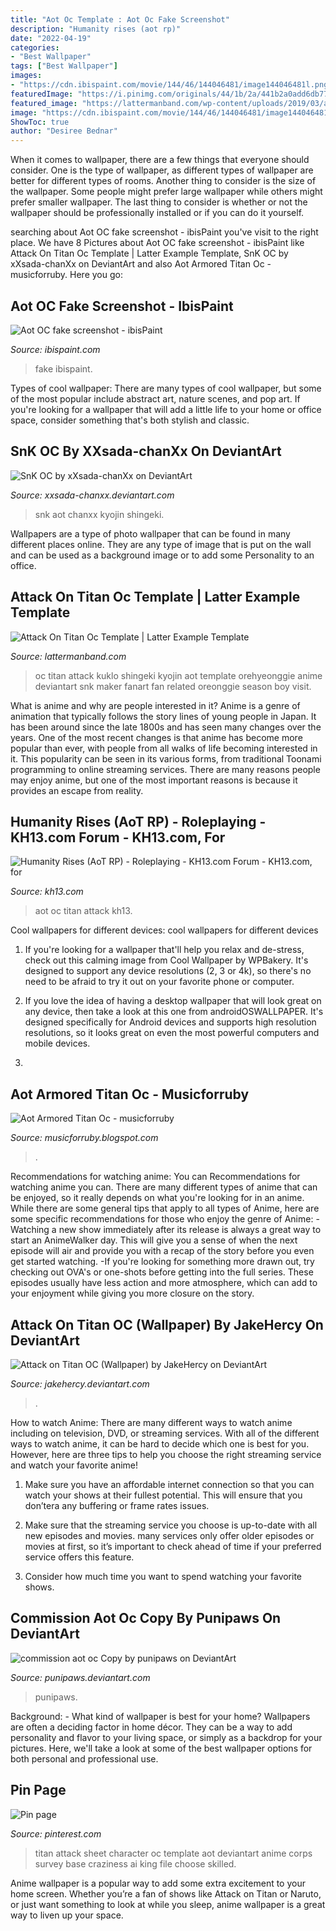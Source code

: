 ```yaml
---
title: "Aot Oc Template : Aot Oc Fake Screenshot"
description: "Humanity rises (aot rp)"
date: "2022-04-19"
categories:
- "Best Wallpaper"
tags: ["Best Wallpaper"]
images:
- "https://cdn.ibispaint.com/movie/144/46/144046481/image144046481l.png"
featuredImage: "https://i.pinimg.com/originals/44/1b/2a/441b2a0add6db77ed2ad583f2d63583b.jpg"
featured_image: "https://lattermanband.com/wp-content/uploads/2019/03/aot-oc-maker-related-keywords-aot-oc-maker-long-tail-of-attack-on-titan-oc-template.jpg"
image: "https://cdn.ibispaint.com/movie/144/46/144046481/image144046481l.png"
ShowToc: true
author: "Desiree Bednar"
---
```



When it comes to wallpaper, there are a few things that everyone should consider. One is the type of wallpaper, as different types of wallpaper are better for different types of rooms. Another thing to consider is the size of the wallpaper. Some people might prefer large wallpaper while others might prefer smaller wallpaper. The last thing to consider is whether or not the wallpaper should be professionally installed or if you can do it yourself.

	

		
searching about Aot OC fake screenshot - ibisPaint you've visit to the right place. We have 8 Pictures about Aot OC fake screenshot - ibisPaint like Attack On Titan Oc Template | Latter Example Template, SnK OC by xXsada-chanXx on DeviantArt and also Aot Armored Titan Oc - musicforruby. Here you go:
		
    
## Aot OC Fake Screenshot - IbisPaint

<img loading=lazy src="https://cdn.ibispaint.com/movie/144/46/144046481/image144046481l.png" onerror="this.onerror=null;this.src='https://tse3.mm.bing.net/th?id=OIP.D-BaQVc2oqNusi4RU3wQjwHaDk&amp;pid=15.1';" alt="Aot OC fake screenshot - ibisPaint">

_Source: ibispaint.com_

>fake ibispaint. 

	

Types of cool wallpaper:
There are many types of cool wallpaper, but some of the most popular include abstract art, nature scenes, and pop art. If you're looking for a wallpaper that will add a little life to your home or office space, consider something that's both stylish and classic.

    
## SnK OC By XXsada-chanXx On DeviantArt

<img loading=lazy src="https://img14.deviantart.net/153e/i/2013/195/9/e/snk_oc_by_xxsada_chanxx-d6dirmt.png" onerror="this.onerror=null;this.src='https://tse3.mm.bing.net/th?id=OIP.XTqHcErZhGzZ6MrQAeDNUwHaM3&amp;pid=15.1';" alt="SnK OC by xXsada-chanXx on DeviantArt">

_Source: xxsada-chanxx.deviantart.com_

>snk aot chanxx kyojin shingeki. 

	



Wallpapers are a type of photo wallpaper that can be found in many different places online. They are any type of image that is put on the wall and can be used as a background image or to add some Personality to an office.

    
## Attack On Titan Oc Template | Latter Example Template

<img loading=lazy src="https://lattermanband.com/wp-content/uploads/2019/03/aot-oc-maker-related-keywords-aot-oc-maker-long-tail-of-attack-on-titan-oc-template.jpg" onerror="this.onerror=null;this.src='https://tse1.mm.bing.net/th?id=OIP.hJZq8g0Kmoc5lAduzEucEwHaJv&amp;pid=15.1';" alt="Attack On Titan Oc Template | Latter Example Template">

_Source: lattermanband.com_

>oc titan attack kuklo shingeki kyojin aot template orehyeonggie anime deviantart snk maker fanart fan related oreonggie season boy visit. 

	

What is anime and why are people interested in it?
Anime is a genre of animation that typically follows the story lines of young people in Japan. It has been around since the late 1800s and has seen many changes over the years. One of the most recent changes is that anime has become more popular than ever, with people from all walks of life becoming interested in it. This popularity can be seen in its various forms, from traditional Toonami programming to online streaming services. There are many reasons people may enjoy anime, but one of the most important reasons is because it provides an escape from reality.

    
## Humanity Rises (AoT RP) - Roleplaying - KH13.com Forum - KH13.com, For

<img loading=lazy src="http://fc05.deviantart.net/fs71/f/2013/217/9/3/attack_on_titan_oc___annabelle_2_by_sayukiryuzaki-d6gtj85.png" onerror="this.onerror=null;this.src='https://tse2.mm.bing.net/th?id=OIP.J0w7e-VSdBXa4LOkLM2QxAHaHs&amp;pid=15.1';" alt="Humanity Rises (AoT RP) - Roleplaying - KH13.com Forum - KH13.com, for">

_Source: kh13.com_

>aot oc titan attack kh13. 

	

Cool wallpapers for different devices:
cool wallpapers for different devices 

1. If you're looking for a wallpaper that'll help you relax and de-stress, check out this calming image from Cool Wallpaper by WPBakery. It's designed to support any device resolutions (2, 3 or 4k), so there's no need to be afraid to try it out on your favorite phone or computer.

2. If you love the idea of having a desktop wallpaper that will look great on any device, then take a look at this one from androidOSWALLPAPER. It's designed specifically for Android devices and supports high resolution resolutions, so it looks great on even the most powerful computers and mobile devices.

3.

    
## Aot Armored Titan Oc - Musicforruby

<img loading=lazy src="https://lh3.googleusercontent.com/proxy/dBfoISiNOsUWINDmY9EbX-Ih7GfDIiXPurwGUQB_MB2sSCxGuDyqIFXc6I9_juxCvtQweZVGcw18hYOoj5e-kuGBakw=w1200-h630-p-k-no-nu" onerror="this.onerror=null;this.src='https://tse4.mm.bing.net/th?id=OIP.W13c44NOHpB9Qj_Trx9-9wHaD4&amp;pid=15.1';" alt="Aot Armored Titan Oc - musicforruby">

_Source: musicforruby.blogspot.com_

>. 

	

Recommendations for watching anime: You can
Recommendations for watching anime you can. There are many different types of anime that can be enjoyed, so it really depends on what you're looking for in an anime. While there are some general tips that apply to all types of Anime, here are some specific recommendations for those who enjoy the genre of Anime: 
-Watching a new show immediately after its release is always a great way to start an AnimeWalker day. This will give you a sense of when the next episode will air and provide you with a recap of the story before you even get started watching. 
-If you're looking for something more drawn out, try checking out OVA's or one-shots before getting into the full series. These episodes usually have less action and more atmosphere, which can add to your enjoyment while giving you more closure on the story.

    
## Attack On Titan OC (Wallpaper) By JakeHercy On DeviantArt

<img loading=lazy src="https://img00.deviantart.net/80e8/i/2013/164/9/8/attack_on_titan_oc__wallpaper__by_jakehercy-d68w61r.jpg" onerror="this.onerror=null;this.src='https://tse2.mm.bing.net/th?id=OIP.pcU_5DeT-TjVI3yM5BaE2gHaEK&amp;pid=15.1';" alt="Attack on Titan OC (Wallpaper) by JakeHercy on DeviantArt">

_Source: jakehercy.deviantart.com_

>. 

	

How to watch Anime: There are many different ways to watch anime including on television, DVD, or streaming services.
With all of the different ways to watch anime, it can be hard to decide which one is best for you. However, here are three tips to help you choose the right streaming service and watch your favorite anime!
1. Make sure you have an affordable internet connection so that you can watch your shows at their fullest potential. This will ensure that you don’tera any buffering or frame rates issues.

2. Make sure that the streaming service you choose is up-to-date with all new episodes and movies. many services only offer older episodes or movies at first, so it’s important to check ahead of time if your preferred service offers this feature.

3. Consider how much time you want to spend watching your favorite shows.

    
## Commission Aot Oc Copy By Punipaws On DeviantArt

<img loading=lazy src="https://pre00.deviantart.net/db0c/th/pre/i/2013/306/d/0/commission_aot_oc_copy_by_punipaws-d6su0od.png" onerror="this.onerror=null;this.src='https://tse3.mm.bing.net/th?id=OIP.X6av7AVtzuu6ivpPCGjUuQHaKe&amp;pid=15.1';" alt="commission aot oc Copy by punipaws on DeviantArt">

_Source: punipaws.deviantart.com_

>punipaws. 

	

Background: - What kind of wallpaper is best for your home?
Wallpapers are often a deciding factor in home décor. They can be a way to add personality and flavor to your living space, or simply as a backdrop for your pictures. Here, we'll take a look at some of the best wallpaper options for both personal and professional use.

    
## Pin Page

<img loading=lazy src="https://i.pinimg.com/originals/44/1b/2a/441b2a0add6db77ed2ad583f2d63583b.jpg" onerror="this.onerror=null;this.src='https://tse4.mm.bing.net/th?id=OIP.9xv6vukaEvNYaxzLagm5VgHaHR&amp;pid=15.1';" alt="Pin page">

_Source: pinterest.com_

>titan attack sheet character oc template aot deviantart anime corps survey base craziness ai king file choose skilled. 

	

Anime wallpaper is a popular way to add some extra excitement to your home screen. Whether you’re a fan of shows like Attack on Titan or Naruto, or just want something to look at while you sleep, anime wallpaper is a great way to liven up your space.

